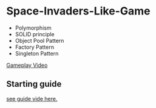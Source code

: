 # Space-Invaders-Like-Game

* Polymorphism 
* SOLID principle
* Object Pool Pattern
* Factory Pattern
* Singleton Pattern


[Gameplay Video](https://youtu.be/wksZlQDOZOs)

## Starting guide
[see guide vide here.](https://www.youtube.com/watch?v=EPncmb5ujJo)


